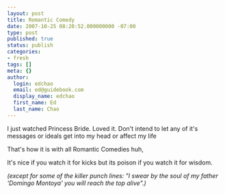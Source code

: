 ```yaml
---
layout: post
title: Romantic Comedy
date: 2007-10-25 08:20:52.000000000 -07:00
type: post
published: true
status: publish
categories:
- fresh
tags: []
meta: {}
author:
  login: edchao
  email: ed@guidebook.com
  display_name: edchao
  first_name: Ed
  last_name: Chao
---
```

<p> I just watched Princess Bride.  Loved it. Don't intend to let any of it's messages or ideals get into my head or affect my life</p>
<p>That's how it is with all Romantic Comedies huh,</p>
<p>It's nice if you watch it for kicks but its poison if you watch it for wisdom.</p>
<p><em>(except for some of the killer punch lines: "I swear by the soul of my father 'Domingo Montoya' you will reach the top alive".) </em></p>
